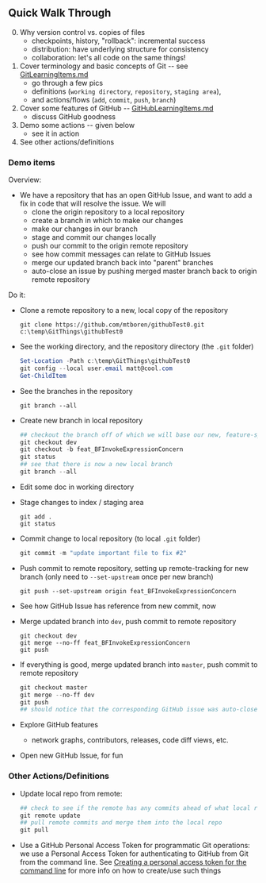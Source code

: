 ## Quick Walk Through

0. Why version control vs. copies of files
    - checkpoints, history, "rollback":  incremental success
    - distribution:  have underlying structure for consistency
    - collaboration:  let's all code on the same things!
0. Cover terminology and basic concepts of Git -- see [GitLearningItems.md](GitLearningItems.md)
    - go through a few pics
    - definitions (`working directory`, `repository`, `staging area`),
    - and actions/flows (`add`, `commit`, `push`, `branch`)
0. Cover some features of GitHub -- [GitHubLearningItems.md](GitHubLearningItems.md)
    - discuss GitHub goodness
0. Demo some actions -- given below
    - see it in action
0. See other actions/definitions

### Demo items
Overview:
- We have a repository that has an open GitHub Issue, and want to add a fix in code that will resolve the issue. We will
    - clone the origin repository to a local repository
    - create a branch in which to make our changes
    - make our changes in our branch
    - stage and commit our changes locally
    - push our commit to the origin remote repository
    - see how commit messages can relate to GitHub Issues
    - merge our updated branch back into "parent" branches
    - auto-close an issue by pushing merged master branch back to origin remote repository

Do it:

- Clone a remote repository to a new, local copy of the repository
    ```
    git clone https://github.com/mtboren/githubTest0.git c:\temp\GitThings\githubTest0
    ```

- See the working directory, and the repository directory (the `.git` folder)
    ```PowerShell
    Set-Location -Path c:\temp\GitThings\githubTest0
    git config --local user.email matt@cool.com
    Get-ChildItem
    ```

- See the branches in the repository
    ```
    git branch --all
    ```

- Create new branch in local repository
    ```PowerShell
    ## checkout the branch off of which we will base our new, feature-specific branch
    git checkout dev
    git checkout -b feat_BFInvokeExpressionConcern
    git status
    ## see that there is now a new local branch
    git branch --all
    ```

- Edit some doc in working directory

- Stage changes to index / staging area
    ```
    git add .
    git status
    ```

- Commit change to local repository (to local `.git` folder)
    ```PowerShell
    git commit -m "update important file to fix #2"
    ```

- Push commit to remote repository, setting up remote-tracking for new branch (only need to `--set-upstream` once per new branch)
    ```
    git push --set-upstream origin feat_BFInvokeExpressionConcern
    ```

- See how GitHub Issue has reference from new commit, now

- Merge updated branch into `dev`, push commit to remote repository
    ```
    git checkout dev
    git merge --no-ff feat_BFInvokeExpressionConcern
    git push
    ```

- If everything is good, merge updated branch into `master`, push commit to remote repository
    ```PowerShell
    git checkout master
    git merge --no-ff dev
    git push
    ## should notice that the corresponding GitHub issue was auto-closed due to commit that referenced having fixed it was now merged to master branch
    ```

- Explore GitHub features
    - network graphs, contributors, releases, code diff views, etc.

- Open new GitHub Issue, for fun

### Other Actions/Definitions
- Update local repo from remote:
    ```PowerShell
    ## check to see if the remote has any commits ahead of what local repo has
    git remote update
    ## pull remote commits and merge them into the local repo
    git pull
    ```
- Use a GitHub Personal Access Token for programmatic Git operations:  we use a Personal Access Token for authenticating to GitHub from Git from the command line.  See [Creating a personal access token for the command line](https://help.github.com/articles/creating-a-personal-access-token-for-the-command-line/) for more info on how to create/use such things
